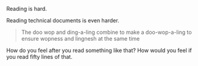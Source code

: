 Reading is hard.

Reading technical documents is even harder.

> The doo wop and ding-a-ling combine to make a doo-wop-a-ling to ensure wopness and lingnesh at the same time

How do you feel after you read something like that? How would you feel if you read fifty lines of that. 